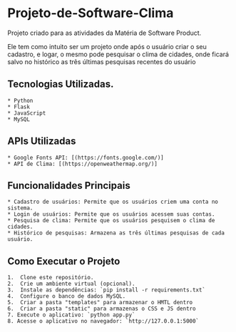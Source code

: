 # Projeto-de-Software-Clima

Projeto criado para as atividades da Matéria de Software Product.

Ele tem como intuito ser um projeto onde após o usuário criar o seu cadastro, e logar, o mesmo pode pesquisar o clima de cidades, onde ficará salvo no histórico as três últimas pesquisas recentes do usuário

## Tecnologias Utilizadas.

    * Python
    * Flask
    * JavaScript
    * MySQL
 

## APIs Utilizadas

    * Google Fonts API: [(https://fonts.google.com/)]
    * API de Clima: [(https://openweathermap.org/)]



 ## Funcionalidades Principais
 
    * Cadastro de usuários: Permite que os usuários criem uma conta no sistema.
    * Login de usuários: Permite que os usuários acessem suas contas.
    * Pesquisa de clima: Permite que os usuários pesquisem o clima de cidades.
    * Histórico de pesquisas: Armazena as três últimas pesquisas de cada usuário.

   ## Como Executar o Projeto

    1.  Clone este repositório.
    2.  Crie um ambiente virtual (opcional).
    3.  Instale as dependências: `pip install -r requirements.txt`
    4.  Configure o banco de dados MySQL.
    5.  Criar a pasta "templates" para armazenar o HMTL dentro 
    6.  Criar a pasta "static" para armazenas o CSS e JS dentro 
    7. Execute o aplicativo: `python app.py`
    8. Acesse o aplicativo no navegador: `http://127.0.0.1:5000`
